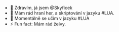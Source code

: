 - 👋 Zdravím, já jsem @Skyficek
- 👀 Mám rád hraní her, a skriptování v jazyku #LUA.
- 🌱 Momentálně se učím v jazyku #LUA
- ⚡ Fun fact: Mám rád želvy.

<!---
Skyficek/Skyficek is a ✨ special ✨ repository because its `README.md` (this file) appears on your GitHub profile.
You can click the Preview link to take a look at your changes.
--->
